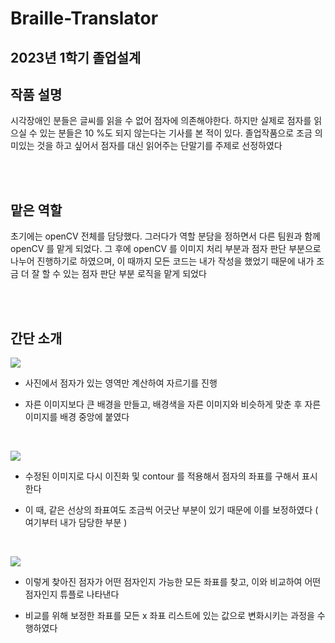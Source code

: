 # Braille-Translator

## 2023년 1학기 졸업설계

## 작품 설명

시각장애인 분들은 글씨를 읽을 수 없어 점자에 의존해야한다. 하지만 실제로 점자를 읽으실 수 있는 분들은 10 %도 되지 않는다는 기사를 본 적이 있다. 졸업작품으로 조금 의미있는 것을 하고 싶어서 점자를 대신 읽어주는 단말기를 주제로 선정하였다

<br>
<br>

## 맡은 역할

초기에는 openCV 전체를 담당했다. 그러다가 역할 분담을 정하면서 다른 팀원과 함께 openCV 를 맡게 되었다. 그 후에 openCV 를 이미지 처리 부분과 점자 판단 부분으로 나누어 진행하기로 하였으며, 이 때까지 모든 코드는 내가 작성을 했었기 때문에 내가 조금 더 잘 할 수 있는 점자 판단 부분 로직을 맡게 되었다


<br>
<br>


## 간단 소개

![](https://velog.velcdn.com/images/hj_/post/1d80e183-0734-4187-ace8-29fb224a4f83/image.JPG)


* 사진에서 점자가 있는 영역만 계산하여 자르기를 진행

* 자른 이미지보다 큰 배경을 만들고, 배경색을 자른 이미지와 비슷하게 맞춘 후 자른 이미지를 배경 중앙에 붙였다



<br>



![](https://velog.velcdn.com/images/hj_/post/26e6b33a-c604-4d42-9b95-ead26c824d41/image.JPG)



* 수정된 이미지로 다시 이진화 및 contour 를 적용해서 점자의 좌표를 구해서 표시한다

* 이 때, 같은 선상의 좌표여도 조금씩 어긋난 부분이 있기 때문에 이를 보정하였다 ( 여기부터 내가 담당한 부분 )



<br>


![](https://velog.velcdn.com/images/hj_/post/bbcf8b88-8518-4738-9754-5182d755bd80/image.JPG)



* 이렇게 찾아진 점자가 어떤 점자인지 가능한 모든 좌표를 찾고, 이와 비교하여 어떤 점자인지 튜플로 나타낸다

* 비교를 위해 보정한 좌표를 모든 x 좌표 리스트에 있는 값으로 변화시키는 과정을 수행하였다


<br>
<br>


